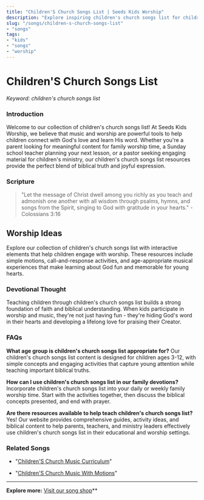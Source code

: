 ```yaml
---
title: "Children'S Church Songs List | Seeds Kids Worship"
description: "Explore inspiring children's church songs list for children's worship and faith development. Biblical music resources for families and ministry."
slug: "/songs/children-s-church-songs-list"
- "songs"
tags:
- "kids"
- "songs"
- "worship"
---
```


# Children'S Church Songs List

_Keyword: children's church songs list_

### Introduction

Welcome to our collection of children's church songs list! At Seeds Kids Worship, we believe that music and worship are powerful tools to help children connect with God's love and learn His word. Whether you're a parent looking for meaningful content for family worship time, a Sunday school teacher planning your next lesson, or a pastor seeking engaging material for children's ministry, our children's church songs list resources provide the perfect blend of biblical truth and joyful expression.

### Scripture

> "Let the message of Christ dwell among you richly as you teach and admonish one another with all wisdom through psalms, hymns, and songs from the Spirit, singing to God with gratitude in your hearts." - Colossians 3:16

## Worship Ideas

Explore our collection of children's church songs list with interactive elements that help children engage with worship. These resources include simple motions, call-and-response activities, and age-appropriate musical experiences that make learning about God fun and memorable for young hearts.

### Devotional Thought

Teaching children through children's church songs list builds a strong foundation of faith and biblical understanding. When kids participate in worship and music, they're not just having fun - they're hiding God's word in their hearts and developing a lifelong love for praising their Creator.

### FAQs

**What age group is children's church songs list appropriate for?**
Our children's church songs list content is designed for children ages 3-12, with simple concepts and engaging activities that capture young attention while teaching important biblical truths.

**How can I use children's church songs list in our family devotions?**
Incorporate children's church songs list into your daily or weekly family worship time. Start with the activities together, then discuss the biblical concepts presented, and end with prayer.

**Are there resources available to help teach children's church songs list?**
Yes! Our website provides comprehensive guides, activity ideas, and biblical content to help parents, teachers, and ministry leaders effectively use children's church songs list in their educational and worship settings.

### Related Songs

- "[Children'S Church Music Curriculum](/songs/children-s-church-music-curriculum/)"

- "[Children'S Church Music With Motions](/songs/children-s-church-music-with-motions/)"

---

**Explore more:** [Visit our song shop](https://seedskidsworship.com/shop)**

<!-- Schema Markup -->
<script type="application/ld+json">
{
  "@context": "https://schema.org",
  "@type": "MusicRecording",
  "name": "Children'S Church Songs List",
  "byArtist": {
    "@type": "MusicGroup",
    "name": "Seeds Kids Worship"
  },
  "isFamilyFriendly": true,
  "url": "https://seedskidsworship.com/songs/children-s-church-songs-list/"
}
</script>